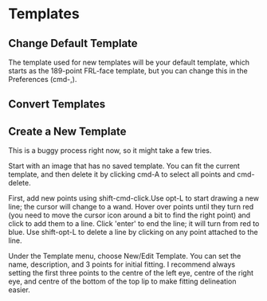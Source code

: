# Templates

## Change Default Template

The template used for new templates will be your default template, which starts as the 189-point FRL-face template, but you can change this in the Preferences (cmd-,).

## Convert Templates



## Create a New Template

This is a buggy process right now, so it might take a few tries. 

Start with an image that has no saved template. You can fit the current template, and then delete it by clicking cmd-A to select all points and cmd-delete.

First, add new points using shift-cmd-click.Use opt-L to start drawing a new line; the cursor will change to a wand. Hover over points until they turn red (you need to move the cursor icon around a bit to find the right point) and click to add them to a line. Click 'enter' to end the line; it will turn from red to blue. Use shift-opt-L to delete a line by clicking on any point attached to the line.

Under the Template menu, choose New/Edit Template. You can set the name, description, and 3 points for initial fitting. I recommend always setting the first three points to the centre of the left eye, centre of the right eye, and centre of the bottom of the top lip to make fitting delineation easier.
